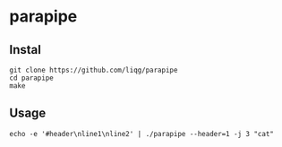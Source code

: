# parapipe


## Instal
```
git clone https://github.com/liqg/parapipe
cd parapipe
make
```
## Usage
```
echo -e '#header\nline1\nline2' | ./parapipe --header=1 -j 3 "cat"
```

